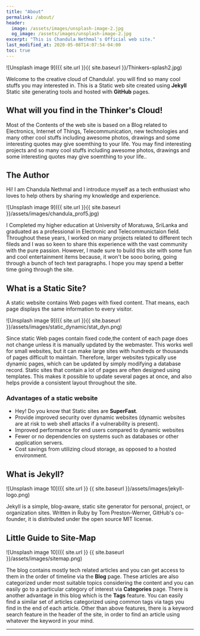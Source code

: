 ```yaml
---
title: "About"
permalink: /about/
header:
  image: /assets/images/unsplash-image-2.jpg
  og_image: /assets/images/unsplash-image-2.jpg
excerpt: "This is Chandula Nethmal's Official web site."
last_modified_at: 2020-05-08T14:07:54-04:00
toc: true
---
```

![Unsplash image 9]({{ site.url }}{{ site.baseurl }}/Thinkers-splash2.jpg)

Welcome to the creative cloud of Chandula!. you will find so many cool stuffs you may interested in. This is a Static web site created using **Jekyll** Static site generating tools and hosted with **GitHub** pages. 

## What will you find in the Thinker's Cloud!

Most of the Contents of the web site is based on a Blog related to Electronics, Internet of Things, Telecommunication, new technologies and many other cool stuffs including awesome photos, drawings and some interesting quotes may give soemthing to your life. You may find interesting projects and so many cool stuffs including awesome photos, drawings and some interesting quotes may give soemthing to your life..

## The Author

Hi! I am Chandula Nethmal and I introduce myself as a tech enthusiast who loves to help others by sharing my knowledge and experience.


![Unsplash image 9]({{ site.url }}{{ site.baseurl }}/assets/images/chandula_prof5.jpg)


I Completed my higher education at University of Moratuwa, SriLanka and graduated as a professional in Electronic and Telecommunictaion field. Throughout these years, I worked on many projects related to different tech fileds and I was so keen to share this experience with the vast community with the pure passion. However, I made sure to build this site with some fun and cool entertainment items because, it won't be sooo boring, going through a bunch of tech text paragraphs. I hope you may spend a better time going through the site.  

## What is a Static Site?

A static website contains Web pages with fixed content. That means, each page displays the same information to every visitor.


![Unsplash image 9]({{ site.url }}{{ site.baseurl }}/assets/images/static_dynamic/stat_dyn.png)

Since static Web pages contain fixed code,the content of each page does not change unless it is manually updated by the webmaster. This works well for small websites, but it can make large sites with hundreds or thousands of pages difficult to maintain. Therefore, larger websites typically use dynamic pages, which can be updated by simply modifying a database record. Static sites that contain a lot of pages are often designed using templates. This makes it possible to update several pages at once, and also helps provide a consistent layout throughout the site.

### Advantages of a static website

- Hey! Do you know that Static sites are **SuperFast**. 
- Provide improved security over dynamic websites (dynamic websites are at risk to web shell attacks if a vulnerability is present).
- Improved performance for end users compared to dynamic websites
- Fewer or no dependencies on systems such as databases or other application servers.
- Cost savings from utilizing cloud storage, as opposed to a hosted environment.

## What  is Jekyll?

![Unsplash image 10]({{ site.url }}
{{ site.baseurl }}/assets/images/jekyll-logo.png)

Jekyll is a simple, blog-aware, static site generator for personal, project, or organization sites. Written in Ruby by Tom Preston-Werner, GitHub's co-founder, it is distributed under the open source MIT license.

## Little Guide to Site-Map
![Unsplash image 10]({{ site.url }}
{{ site.baseurl }}/assets/images/sitemap.png)

The blog contains mostly tech related articles and you can get access to them in the order of timeline via the **Blog** page. These articles are also categorized under most suitable topics considering the content and you can easily go to a particular category of interest via **Categories** page. There is another advantage in this blog which is the **Tags** feature. You can easily find a similar set of articles categorized using common tags via tags you find in the end of each article. Other than above features, there is a keyword search feature in the header of the site, in order to find an article using whatever the keyword in your mind.


---

